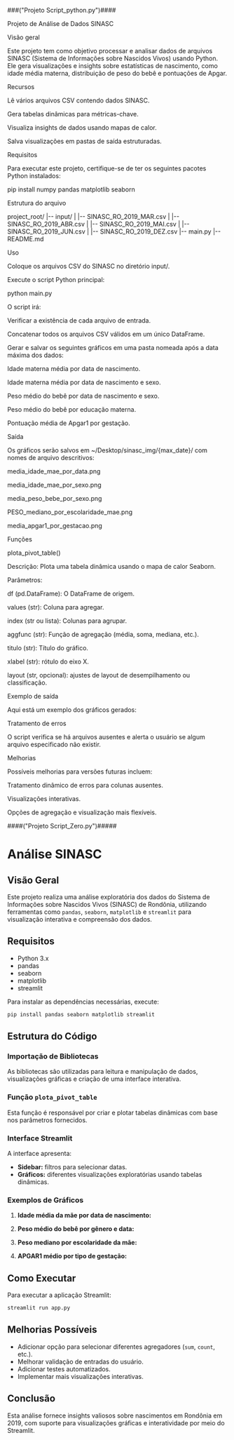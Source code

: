 ###("Projeto Script_python.py")####

Projeto de Análise de Dados SINASC

Visão geral

Este projeto tem como objetivo processar e analisar dados de arquivos SINASC (Sistema de Informações sobre Nascidos Vivos) usando Python. Ele gera visualizações e insights sobre estatísticas de nascimento, como idade média materna, distribuição de peso do bebê e pontuações de Apgar.

Recursos

Lê vários arquivos CSV contendo dados SINASC.

Gera tabelas dinâmicas para métricas-chave.

Visualiza insights de dados usando mapas de calor.

Salva visualizações em pastas de saída estruturadas.

Requisitos

Para executar este projeto, certifique-se de ter os seguintes pacotes Python instalados:

pip install numpy pandas matplotlib seaborn

Estrutura do arquivo

project_root/
|-- input/
| |-- SINASC_RO_2019_MAR.csv
| |-- SINASC_RO_2019_ABR.csv
| |-- SINASC_RO_2019_MAI.csv
| |-- SINASC_RO_2019_JUN.csv
| |-- SINASC_RO_2019_DEZ.csv
|-- main.py
|-- README.md

Uso

Coloque os arquivos CSV do SINASC no diretório input/.

Execute o script Python principal:

python main.py

O script irá:

Verificar a existência de cada arquivo de entrada.

Concatenar todos os arquivos CSV válidos em um único DataFrame.

Gerar e salvar os seguintes gráficos em uma pasta nomeada após a data máxima dos dados:

Idade materna média por data de nascimento.

Idade materna média por data de nascimento e sexo.

Peso médio do bebê por data de nascimento e sexo.

Peso médio do bebê por educação materna.

Pontuação média de Apgar1 por gestação.

Saída

Os gráficos serão salvos em ~/Desktop/sinasc_img/{max_date}/ com nomes de arquivo descritivos:

media_idade_mae_por_data.png

media_idade_mae_por_sexo.png

media_peso_bebe_por_sexo.png

PESO_mediano_por_escolaridade_mae.png

media_apgar1_por_gestacao.png

Funções

plota_pivot_table()

Descrição: Plota uma tabela dinâmica usando o mapa de calor Seaborn.

Parâmetros:

df (pd.DataFrame): O DataFrame de origem.

values ​​(str): Coluna para agregar.

index (str ou lista): Colunas para agrupar.

aggfunc (str): Função de agregação (média, soma, mediana, etc.).

titulo (str): Título do gráfico.

xlabel (str): rótulo do eixo X.

layout (str, opcional): ajustes de layout de desempilhamento ou classificação.

Exemplo de saída

Aqui está um exemplo dos gráficos gerados:

Tratamento de erros

O script verifica se há arquivos ausentes e alerta o usuário se algum arquivo especificado não existir.

Melhorias

Possíveis melhorias para versões futuras incluem:

Tratamento dinâmico de erros para colunas ausentes.

Visualizações interativas.

Opções de agregação e visualização mais flexíveis.




####("Projeto Script_Zero.py")#####

# Análise SINASC

## Visão Geral
Este projeto realiza uma análise exploratória dos dados do Sistema de Informações sobre Nascidos Vivos (SINASC) de Rondônia, utilizando ferramentas como `pandas`, `seaborn`, `matplotlib` e `streamlit` para visualização interativa e compreensão dos dados.

## Requisitos

- Python 3.x
- pandas
- seaborn
- matplotlib
- streamlit

Para instalar as dependências necessárias, execute:
```bash
pip install pandas seaborn matplotlib streamlit
```
## Estrutura do Código

### Importação de Bibliotecas
As bibliotecas são utilizadas para leitura e manipulação de dados, visualizações gráficas e criação de uma interface interativa.

### Função `plota_pivot_table`
Esta função é responsável por criar e plotar tabelas dinâmicas com base nos parâmetros fornecidos.

### Interface Streamlit
A interface apresenta:

- **Sidebar:** filtros para selecionar datas.
- **Gráficos:** diferentes visualizações exploratórias usando tabelas dinâmicas.

### Exemplos de Gráficos

1. **Idade média da mãe por data de nascimento:**
 
2. **Peso médio do bebê por gênero e data:**
   
3. **Peso mediano por escolaridade da mãe:**
 
4. **APGAR1 médio por tipo de gestação:**
 
## Como Executar
Para executar a aplicação Streamlit:
```bash
streamlit run app.py
```

## Melhorias Possíveis
- Adicionar opção para selecionar diferentes agregadores (`sum`, `count`, etc.).
- Melhorar validação de entradas do usuário.
- Adicionar testes automatizados.
- Implementar mais visualizações interativas.

## Conclusão
Esta análise fornece insights valiosos sobre nascimentos em Rondônia em 2019, com suporte para visualizações gráficas e interatividade por meio do Streamlit.


